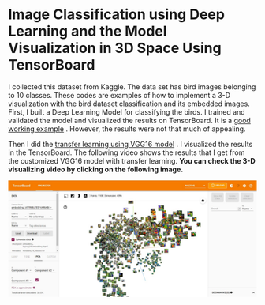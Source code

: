 # Image Classification using Deep Learning and the Model Visualization in 3D Space Using TensorBoard

I collected this dataset from Kaggle. The data set has bird images belonging to 10 classes. These codes are examples of how to implement a 3-D visualization with the bird dataset classification and its embedded images. 
First, I built a Deep Learning Model for classifying the birds. I trained and validated the model and visualized the results on TensorBoard. It is a [good working example](Birds_Classification_and_visualize_the_model_using_TensorBoard_myModel.ipynb)
. However, the results were not that much of appealing. 

Then I did the [transfer learning using VGG16 model](Birds_Classification_and_visualize_the_model_using_TensorBoard_myModel.ipynb)
. I visualized the results in the TensorBoard. The following video shows the results that I get from the customized  VGG16 model with transfer learning. **You can check the 3-D visualizing video by clicking on the following image.**


[![TensorBoard Video](images/cover.jpg)](https://www.youtube.com/watch?v=ESLncp2y870 "Video is on YouTube - Click to Watch!")
